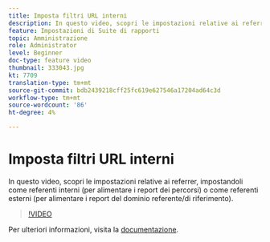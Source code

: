 ```yaml
---
title: Imposta filtri URL interni
description: In questo video, scopri le impostazioni relative ai referrer, impostandoli come referenti interni (per alimentare i report dei percorsi) o come referenti esterni (per alimentare i report del dominio referente/di riferimento).
feature: Impostazioni di Suite di rapporti
topic: Amministrazione
role: Administrator
level: Beginner
doc-type: feature video
thumbnail: 333043.jpg
kt: 7709
translation-type: tm+mt
source-git-commit: bdb2439218cff25fc619e627546a17204ad64c3d
workflow-type: tm+mt
source-wordcount: '86'
ht-degree: 4%

---
```



# Imposta filtri URL interni

In questo video, scopri le impostazioni relative ai referrer, impostandoli come referenti interni (per alimentare i report dei percorsi) o come referenti esterni (per alimentare i report del dominio referente/di riferimento).

>[!VIDEO](https://video.tv.adobe.com/v/333043/?quality=12&learn=on)

Per ulteriori informazioni, visita la [documentazione](https://experienceleague.adobe.com/docs/analytics/admin/admin-tools/internal-url-filter-admin.html).
